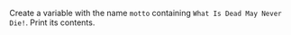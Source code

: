 
Create a variable with the name `motto` containing `What Is Dead May Never Die!`. Print its contents.
